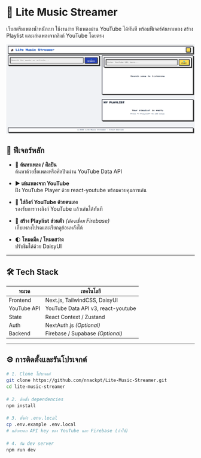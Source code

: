 # 🎵 Lite Music Streamer

เว็บสตรีมเพลงน้ำหนักเบา ใช้งานง่าย ฟังเพลงผ่าน YouTube ได้ทันที พร้อมฟีเจอร์ค้นหาเพลง สร้าง Playlist และเล่นเพลงจากลิงก์ YouTube โดยตรง

![Lite Music Streamer Screenshot](./public/Screenshot.png) <!-- แนะนำให้ใส่ภาพหน้าจอของเว็บ -->

## 🚀 ฟีเจอร์หลัก

- 🔎 **ค้นหาเพลง / ศิลปิน**  
  ค้นหาด้วยชื่อเพลงหรือศิลปินผ่าน YouTube Data API

- ▶️ **เล่นเพลงจาก YouTube**  
  ฝัง YouTube Player ด้วย react-youtube พร้อมควบคุมการเล่น

- 🔗 **ใส่ลิงก์ YouTube ด้วยตนเอง**  
  รองรับการวางลิงก์ YouTube แล้วเล่นได้ทันที

- 📁 **สร้าง Playlist ส่วนตัว** _(ต้องเชื่อม Firebase)_  
  เก็บเพลงโปรดและเรียกดูย้อนหลังได้

- 🌓 **โหมดมืด / โหมดสว่าง**  
  ปรับธีมได้ด้วย DaisyUI

---

## 🛠 Tech Stack

| หมวด        | เทคโนโลยี                          |
| ----------- | ---------------------------------- |
| Frontend    | Next.js, TailwindCSS, DaisyUI      |
| YouTube API | YouTube Data API v3, react-youtube |
| State       | React Context / Zustand            |
| Auth        | NextAuth.js _(Optional)_           |
| Backend     | Firebase / Supabase _(Optional)_   |

---

## ⚙️ การติดตั้งและรันโปรเจกต์

```bash
# 1. Clone โปรเจกต์
git clone https://github.com/nnackpt/Lite-Music-Streamer.git
cd lite-music-streamer

# 2. ติดตั้ง dependencies
npm install

# 3. ตั้งค่า .env.local
cp .env.example .env.local
# แล้วกรอก API key ของ YouTube และ Firebase (ถ้าใช้)

# 4. รัน dev server
npm run dev
```
